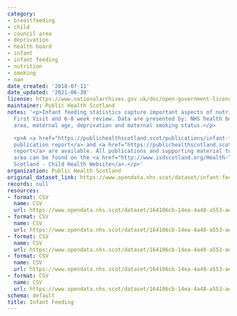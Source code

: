 ```yaml
---
category:
- breastfeeding
- child
- council area
- deprivation
- health board
- infant
- infant feeding
- nutrition
- smoking
- nan
date_created: '2018-07-11'
date_updated: '2021-06-30'
license: https://www.nationalarchives.gov.uk/doc/open-government-licence/version/3/
maintainer: Public Health Scotland
notes: '<p>Infant feeding statistics capture important aspects of nutrition at the
  First Visit and 6-8 week review. Data are presented by: NHS health board, council
  area, maternal age, deprivation and maternal smoking status.</p>

  <p>A <a href="https://publichealthscotland.scot/publications/infant-feeding-statistics/">full
  publication report</a> and <a href="https://publichealthscotland.scot/media/6522/2020-10-27-infant-feeding-technical-report.pdf">technical
  report</a> are available. All publications and supporting material to this topic
  area can be found on the <a href="http://www.isdscotland.org/Health-Topics/Child-Health/Infant-Feeding/">ISD
  Scotland - Child Health Website</a>.</p>'
organization: Public Health Scotland
original_dataset_link: https://www.opendata.nhs.scot/dataset/infant-feeding
records: null
resources:
- format: CSV
  name: CSV
  url: https://www.opendata.nhs.scot/dataset/164106cb-14ea-4a48-a553-aef2f7a90704/resource/fd82a04b-20f7-4ee3-be91-fcef729c6426/download/od_if_maternal_age.csv
- format: CSV
  name: CSV
  url: https://www.opendata.nhs.scot/dataset/164106cb-14ea-4a48-a553-aef2f7a90704/resource/cdc31a4b-a972-4f57-8c8c-e2e4e7b0f1f8/download/od_if_simd.csv
- format: CSV
  name: CSV
  url: https://www.opendata.nhs.scot/dataset/164106cb-14ea-4a48-a553-aef2f7a90704/resource/01fb752b-70dd-489b-b076-aa57ca6165e6/download/od_if_smoking.csv
- format: CSV
  name: CSV
  url: https://www.opendata.nhs.scot/dataset/164106cb-14ea-4a48-a553-aef2f7a90704/resource/49d37733-2132-4ef7-a991-c8452f62c11f/download/od_if_timing_6-8weekreview.csv
- format: CSV
  name: CSV
  url: https://www.opendata.nhs.scot/dataset/164106cb-14ea-4a48-a553-aef2f7a90704/resource/a1eb3449-8858-495b-a217-e45be1bc2e7e/download/od_if_data_quality.csv
schema: default
title: Infant Feeding
---
```


